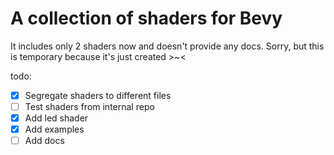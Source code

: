 # A collection of shaders for Bevy

It includes only 2 shaders now and doesn't provide any docs. Sorry, but this is temporary because it's just created >~<

todo:
 - [x] Segregate shaders to different files
 - [ ] Test shaders from internal repo
 - [x] Add led shader
 - [x] Add examples
 - [ ] Add docs
